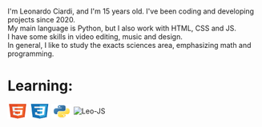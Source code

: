 <div style="display: inline_block"><br>
  <p>I'm Leonardo Ciardi, and I'm 15 years old. I've been coding and developing projects since 2020.<br>My main language is Python, but I also work with HTML, CSS and JS.<br>I have some skills in video editing, music and design.<br>In general, I like to study the exacts sciences area, emphasizing math and programming.</p>
  <h1>Learning:</h1>
  <img align="center" alt="Leo-HTML" height="30" width="40" src="https://raw.githubusercontent.com/devicons/devicon/master/icons/html5/html5-original.svg">
  <img align="center" alt="Leo-CSS" height="30" width="40" src="https://raw.githubusercontent.com/devicons/devicon/master/icons/css3/css3-original.svg">
  <img align="center" alt="Leo-Python" height="30" width="40" src="https://raw.githubusercontent.com/devicons/devicon/master/icons/python/python-original.svg">
  <img align="center" alt="Leo-JS" height="30" width="40" src="https://upload.wikimedia.org/wikipedia/commons/thumb/6/6a/JavaScript-logo.png/800px-JavaScript-logo.png">
</div>
